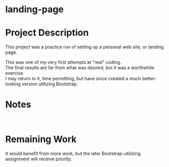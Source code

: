 # landing-page

# Project Description
This project was a practice run of setting up a personal web site, or landing page.<br>

This was one of my very first attempts at "real" coding.<br>
The final results are far from what was desired, but it was a worthwhile exercise.<br>
I may return to it, time permitting, but have since created a much better-looking version utilizing Bootstrap.<br>

# Notes
<br>

# Remaining Work
It would benefit from more work, but the later Bootstrap-utilizing assignment will receive priority.<br>
